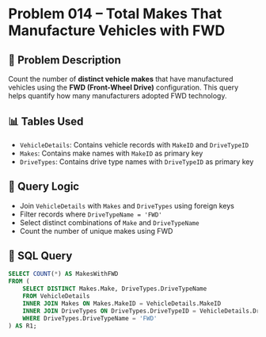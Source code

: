# Problem 014 – Total Makes That Manufacture Vehicles with FWD

## 🧠 Problem Description

Count the number of **distinct vehicle makes** that have manufactured vehicles using the **FWD (Front-Wheel Drive)** configuration. This query helps quantify how many manufacturers adopted FWD technology.

## 📊 Tables Used

- `VehicleDetails`: Contains vehicle records with `MakeID` and `DriveTypeID`
- `Makes`: Contains make names with `MakeID` as primary key
- `DriveTypes`: Contains drive type names with `DriveTypeID` as primary key

## 🔗 Query Logic

- Join `VehicleDetails` with `Makes` and `DriveTypes` using foreign keys
- Filter records where `DriveTypeName = 'FWD'`
- Select distinct combinations of `Make` and `DriveTypeName`
- Count the number of unique makes using FWD

## 🧾 SQL Query

```sql
SELECT COUNT(*) AS MakesWithFWD
FROM (
    SELECT DISTINCT Makes.Make, DriveTypes.DriveTypeName
    FROM VehicleDetails
    INNER JOIN Makes ON Makes.MakeID = VehicleDetails.MakeID
    INNER JOIN DriveTypes ON DriveTypes.DriveTypeID = VehicleDetails.DriveTypeID
    WHERE DriveTypes.DriveTypeName = 'FWD'
) AS R1;

